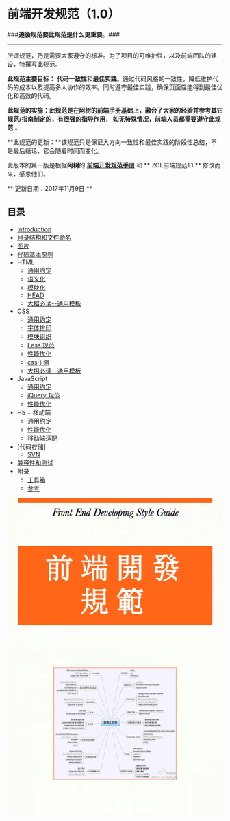 # 前端开发规范（1.0）

###**遵循规范要比规范是什么更重要**。###

--- 

所谓规范，乃是需要大家遵守的标准。为了项目的可维护性，以及前端团队的建设，特撰写此规范。

**此规范主要目标：** **代码一致性**和**最佳实践**。通过代码风格的一致性，降低维护代码的成本以及提高多人协作的效率。同时遵守最佳实践，确保页面性能得到最佳优化和高效的代码。

**此规范的实施：**此规范是在阿树的前端手册基础上，融合了大家的经验并参考其它规范/指南制定的，有很强的指导作用，** 如无特殊情况，前端人员都需要遵守此规范** 。  
   
**此规范的更新：**该规范只是保证大方向一致性和最佳实践的阶段性总结，不是最后结论，它会随着时间而变化。 
 
此版本的第一版是根据**阿树**的 **[前端开发规范手册](http://zhibimo.com/read/Ashu/front-end-style-guide/)** 和 ** ZOL前端规范1.1 ** 修改而来，感恩他们。   

<!--#####Github: [仓库地址](https://github.com/Aaaaaashu/Front-End-Style-Guide)
#####知笔墨：[手册地址](http://zhibimo.com/read/Ashu/front-end-style-guide/)  -->

** 更新日期：2017年11月9日 **

## 目录
* [Introduction](index.html)
* [目录结构和文件命名](directory-structure/index.html) 
* [图片](directory-picture/index.html)
* [代码基本原则](basic/index.html)
* HTML
   * [通用约定](html/general.html)
   * [语义化](html/semantic.html)
   * [模块化](html/structure.html)
   * [HEAD](html/head.html)
   * [大招必读--通用模板](html/globalTemplate.html)
* CSS
   * [通用约定](css/general.html)
   * [字体排印](css/typography.html)
   * [模块组织](css/structure.html)
   * [Less 规范](css/less.html)
   * [性能优化](css/performance.html)
   * [css压缩](css/compress.html)
   * [大招必读--通用模板](css/globalTemplate.html)
* JavaScript
   * [通用约定](javascript/general.html)
   * [jQuery 规范](javascript/jquery.html)
   * [性能优化](javascript/performance.html)
* H5 + 移动端
	* [通用约定](mobile/general.html)
    * [性能优化](mobile/performance.html)
    * [移动端适配](mobile/adaptation.html) 
   <!-- * [大招必读--通用模板](mobile/globalTemplate.html)-->
* [代码存储] 
	* [SVN](code-storage/SVN.html)  
* [兼容性和测试](compatibility-and-testing/index.html)
* 附录
	* [工具箱](appendix/tool.html)
	* [参考](appendix/reference.html)

![](/img/husky.png)
 